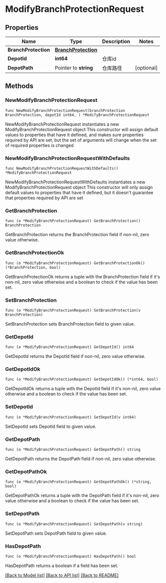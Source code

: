 # ModifyBranchProtectionRequest

## Properties

Name | Type | Description | Notes
------------ | ------------- | ------------- | -------------
**BranchProtection** | [**BranchProtection**](BranchProtection.md) |  | 
**DepotId** | **int64** | 仓库id | 
**DepotPath** | Pointer to **string** | 仓库路径 | [optional] 

## Methods

### NewModifyBranchProtectionRequest

`func NewModifyBranchProtectionRequest(branchProtection BranchProtection, depotId int64, ) *ModifyBranchProtectionRequest`

NewModifyBranchProtectionRequest instantiates a new ModifyBranchProtectionRequest object
This constructor will assign default values to properties that have it defined,
and makes sure properties required by API are set, but the set of arguments
will change when the set of required properties is changed

### NewModifyBranchProtectionRequestWithDefaults

`func NewModifyBranchProtectionRequestWithDefaults() *ModifyBranchProtectionRequest`

NewModifyBranchProtectionRequestWithDefaults instantiates a new ModifyBranchProtectionRequest object
This constructor will only assign default values to properties that have it defined,
but it doesn't guarantee that properties required by API are set

### GetBranchProtection

`func (o *ModifyBranchProtectionRequest) GetBranchProtection() BranchProtection`

GetBranchProtection returns the BranchProtection field if non-nil, zero value otherwise.

### GetBranchProtectionOk

`func (o *ModifyBranchProtectionRequest) GetBranchProtectionOk() (*BranchProtection, bool)`

GetBranchProtectionOk returns a tuple with the BranchProtection field if it's non-nil, zero value otherwise
and a boolean to check if the value has been set.

### SetBranchProtection

`func (o *ModifyBranchProtectionRequest) SetBranchProtection(v BranchProtection)`

SetBranchProtection sets BranchProtection field to given value.


### GetDepotId

`func (o *ModifyBranchProtectionRequest) GetDepotId() int64`

GetDepotId returns the DepotId field if non-nil, zero value otherwise.

### GetDepotIdOk

`func (o *ModifyBranchProtectionRequest) GetDepotIdOk() (*int64, bool)`

GetDepotIdOk returns a tuple with the DepotId field if it's non-nil, zero value otherwise
and a boolean to check if the value has been set.

### SetDepotId

`func (o *ModifyBranchProtectionRequest) SetDepotId(v int64)`

SetDepotId sets DepotId field to given value.


### GetDepotPath

`func (o *ModifyBranchProtectionRequest) GetDepotPath() string`

GetDepotPath returns the DepotPath field if non-nil, zero value otherwise.

### GetDepotPathOk

`func (o *ModifyBranchProtectionRequest) GetDepotPathOk() (*string, bool)`

GetDepotPathOk returns a tuple with the DepotPath field if it's non-nil, zero value otherwise
and a boolean to check if the value has been set.

### SetDepotPath

`func (o *ModifyBranchProtectionRequest) SetDepotPath(v string)`

SetDepotPath sets DepotPath field to given value.

### HasDepotPath

`func (o *ModifyBranchProtectionRequest) HasDepotPath() bool`

HasDepotPath returns a boolean if a field has been set.


[[Back to Model list]](../README.md#documentation-for-models) [[Back to API list]](../README.md#documentation-for-api-endpoints) [[Back to README]](../README.md)


